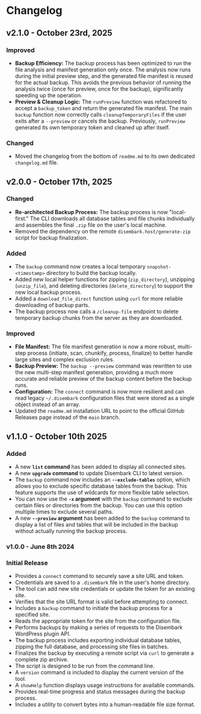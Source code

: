 # Changelog

## **v2.1.0** - October 23rd, 2025

### Improved

* **Backup Efficiency:** The backup process has been optimized to run the file analysis and manifest generation only once. The analysis now runs during the initial preview step, and the generated file manifest is reused for the actual backup. This avoids the previous behavior of running the analysis twice (once for preview, once for the backup), significantly speeding up the operation.
* **Preview & Cleanup Logic:** The `runPreview` function was refactored to accept a `backup_token` and return the generated file manifest. The main `backup` function now correctly calls `cleanupTemporaryFiles` if the user exits after a `--preview` or cancels the backup. Previously, `runPreview` generated its own temporary token and cleaned up after itself.

### Changed

* Moved the changelog from the bottom of `readme.md` to its own dedicated `changelog.md` file.

## **v2.0.0** - October 17th, 2025

### Changed

  * **Re-architected Backup Process:** The backup process is now "local-first." The CLI downloads all database tables and file chunks individually and assembles the final `.zip` file on the user's local machine.
  * Removed the dependency on the remote `disembark.host/generate-zip` script for backup finalization.

### Added

  * The `backup` command now creates a local temporary `snapshot-<timestamp>` directory to build the backup locally.
  * Added new local helper functions for zipping (`zip_directory`), unzipping (`unzip_file`), and deleting directories (`delete_directory`) to support the new local backup process.
  * Added a `download_file_direct` function using `curl` for more reliable downloading of backup parts.
  * The backup process now calls a `/cleanup-file` endpoint to delete temporary backup chunks from the server as they are downloaded.

### Improved

  * **File Manifest:** The file manifest generation is now a more robust, multi-step process (initiate, scan, chunkify, process, finalize) to better handle large sites and complex exclusion rules.
  * **Backup Preview:** The `backup --preview` command was rewritten to use the new multi-step manifest generation, providing a much more accurate and reliable preview of the backup content before the backup runs.
  * **Configuration:** The `connect` command is now more resilient and can read legacy `~/.disembark` configuration files that were stored as a single object instead of an array.
  * Updated the `readme.md` installation URL to point to the official GitHub Releases page instead of the `main` branch.

## **v1.1.0** - October 10th 2025

### Added

  * A new **`list` command** has been added to display all connected sites.
  * A new **`upgrade` command** to update Disembark CLI to latest version.
  * The `backup` command now includes an **`--exclude-tables`** option, which allows you to exclude specific database tables from the backup. This feature supports the use of wildcards for more flexible table selection.
  * You can now use the **`-x` argument** with the `backup` command to exclude certain files or directories from the backup. You can use this option multiple times to exclude several paths.
  * A new **`--preview` argument** has been added to the `backup` command to display a list of files and tables that will be included in the backup without actually running the backup process.

### **v1.0.0** - June 8th 2024

### Initial Release

  * Provides a `connect` command to securely save a site URL and token.
  * Credentials are saved to a `.disembark` file in the user's home directory.
  * The tool can add new site credentials or update the token for an existing site.
  * Verifies that the site URL format is valid before attempting to connect.
  * Includes a `backup` command to initiate the backup process for a specified site.
  * Reads the appropriate token for the site from the configuration file.
  * Performs backups by making a series of requests to the Disembark WordPress plugin API.
  * The backup process includes exporting individual database tables, zipping the full database, and processing site files in batches.
  * Finalizes the backup by executing a remote script via `curl` to generate a complete zip archive.
  * The script is designed to be run from the command line.
  * A `version` command is included to display the current version of the tool.
  * A `showHelp` function displays usage instructions for available commands.
  * Provides real-time progress and status messages during the backup process.
  * Includes a utility to convert bytes into a human-readable file size format.